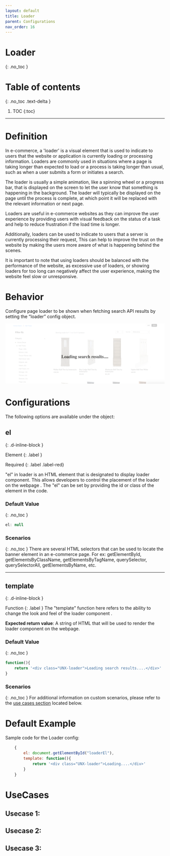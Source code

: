 ```yaml
---
layout: default
title: Loader
parent: Configurations
nav_order: 16
---
```


# Loader
{: .no_toc }

# Table of contents
{: .no_toc .text-delta }

1. TOC
{:toc}

---

# Definition
In e-commerce, a 'loader' is a visual element that is used to indicate to users that the website or application is currently loading or processing information. Loaders are commonly used in situations where a page is taking longer than expected to load or a process is taking longer than usual, such as when a user submits a form or initiates a search.

The loader is usually a simple animation, like a spinning wheel or a progress bar, that is displayed on the screen to let the user know that something is happening in the background. The loader will typically be displayed on the page until the process is complete, at which point it will be replaced with the relevant information or next page.

Loaders are useful in e-commerce websites as they can improve the user experience by providing users with visual feedback on the status of a task and help to reduce frustration if the load time is longer.

Additionally, loaders can be used to indicate to users that a server is currently processing their request, This can help to improve the trust on the website by making the users more aware of what is happening behind the scenes.

It is important to note that using loaders should be balanced with the performance of the website, as excessive use of loaders, or showing loaders for too long can negatively affect the user experience, making the website feel slow or unresponsive.

# Behavior

Configure page loader to be shown when fetching search API results by setting the “loader” config object. 

[![](../assets/loader.png)](../assets/loader.png)

# Configurations

The following options are available under the object:  

## el
{: .d-inline-block }

Element
{: .label }

Required
{: .label .label-red}

"el" in loader is an HTML element that is designated to display loader component. This allows developers to control the placement of the loader on the webpage . The "el" can be set by providing the id or class of the element in the code.

### Default Value
{: .no_toc }

```js
el: null
```

### Scenarios
{: .no_toc }
There are several HTML selectors that can be used to locate the banner element in an e-commerce page. For ex: getElementById, getElementsByClassName, getElementsByTagName, querySelector, querySelectorAll, getElementsByName, etc.

---
## template
{: .d-inline-block }

Function
{: .label }
The "template" function here refers to the ability to change the look and feel of the loader component .

**Expected return value**: A string of HTML that will be used to render the loader component on the webpage.

### Default Value
{: .no_toc }
```js
function(){
    return '<div class="UNX-loader">Loading search results....</div>'
}
```	

### Scenarios
{: .no_toc }
For additional information on custom scenarios, please refer to the [use cases section](#usecases) located below.

# Default Example
Sample code for the Loader config:

```js
    {
        el: document.getElementById("loaderEl"),
        template: function(){
            return '<div class="UNX-loader">Loading....</div>'
        }
    }
```

# UseCases
## Usecase 1:
## Usecase 2:
## Usecase 3:

